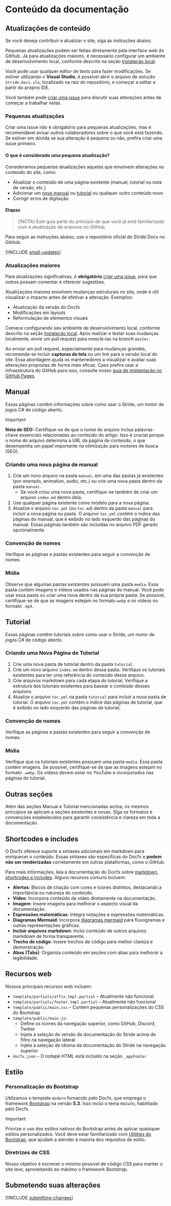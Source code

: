 # Conteúdo da documentação

## Atualizações de conteúdo

Se você deseja contribuir e atualizar o site, siga as instruções abaixo.

Pequenas atualizações podem ser feitas diretamente pela interface web do GitHub. Já para atualizações maiores, é necessário configurar um ambiente de desenvolvimento local, conforme descrito na seção [Instalação local](installation.md).

Você pode usar qualquer editor de texto para fazer modificações. Se estiver utilizando o **Visual Studio**, é possível abrir o arquivo de solução `Stride.Docs.sln`, localizado na raiz do repositório, e começar a editar a partir do próprio IDE.

Você também pode [criar uma issue](https://github.com/stride3d/stride-docs/issues) para discutir suas alterações antes de começar a trabalhar nelas.

### Pequenas atualizações

Criar uma issue não é obrigatório para pequenas atualizações, mas é recomendável avisar outros colaboradores sobre o que você está fazendo. Se estiver em dúvida se sua alteração é pequena ou não, prefira criar uma issue primeiro.

#### O que é considerado uma pequena atualização?

Consideramos pequenas atualizações aquelas que envolvem alterações no conteúdo do site, como:

- Atualizar o conteúdo de uma página existente (manual, tutorial ou nota de versão, etc.)
- Adicionar um [novo manual](#creating-new-manual-page) ou [tutorial](#creating-new-tutorial-page) ou qualquer outro conteúdo novo
- Corrigir erros de digitação

#### Etapas

> [!NOTA]
> Este guia parte do princípio de que você já está familiarizado com a atualização de arquivos no GitHub.

Para seguir as instruções abaixo, use o repositório oficial do Stride Docs no GitHub:[](https://github.com/stride3d/stride-docs)

[!INCLUDE [small-updates](../../includes/small-update-instructions.md)]

### Atualizações maiores

Para atualizações significativas, é **obrigatório** [criar uma issue](https://github.com/stride3d/stride-docs/issues), para que outros possam comentar e oferecer sugestões.

Atualizações maiores envolvem mudanças estruturais no site, onde é útil visualizar o impacto antes de efetivar a alteração. Exemplos:

- Atualização da versão do Docfx
- Modificações em layouts
- Reformulação de elementos visuais

Comece configurando seu ambiente de desenvolvimento local, conforme descrito na seção [Instalação local](installation.md). Após realizar e testar suas mudanças localmente, envie um pull request para mesclá-las na branch `master`.

Ao enviar um pull request, especialmente para mudanças grandes, recomenda-se incluir **capturas de tela** ou um link para a versão local do site. Essa abordagem ajuda os mantenedores a visualizar e avaliar suas alterações propostas de forma mais eficaz. Caso prefira usar a infraestrutura do GitHub para isso, consulte nosso [guia de implantação no GitHub Pages](deployment-azure.md#deployment-to-github-pages).

## Manual

Essas páginas contêm informações sobre como usar o Stride, um motor de jogos C# de código aberto.

> [!IMPORTANT]
> **Nota de SEO:** Certifique-se de que o nome do arquivo inclua palavras-chave essenciais relacionadas ao conteúdo do artigo. Isso é crucial porque o nome do arquivo determina a URL da página de conteúdo, o que desempenha um papel importante na otimização para motores de busca (SEO).

### Criando uma nova página de manual

1. Crie um novo arquivo na pasta `manual`, em uma das pastas já existentes (por exemplo, animation, audio, etc.) ou crie uma nova pasta dentro da pasta `manual`.
   - Se você criou uma nova pasta, certifique-se também de criar um arquivo `index.md` dentro dela.
1. Use qualquer página existente como modelo para a nova página.
1. Atualize o arquivo `toc.yml` (ou `toc.md`) dentro da pasta `manual` para incluir a nova página ou pasta. O arquivo `toc.yml` contém o índice das páginas do manual, que é exibido no lado esquerdo das páginas do manual. Essas páginas também são incluídas no arquivo PDF gerado opcionalmente.

### Convenção de nomes

Verifique as páginas e pastas existentes para seguir a convenção de nomes.

### Mídia

Observe que algumas pastas existentes possuem uma pasta `media`. Essa pasta contém imagens e vídeos usados nas páginas do manual. Você pode usar essa pasta ou criar uma nova dentro da sua própria pasta. Se possível, certifique-se de que as imagens estejam no formato `webp` e os vídeos no formato `.mp4`.

## Tutorial

Essas páginas contêm tutoriais sobre como usar o Stride, um motor de jogos C# de código aberto.

### Criando uma Nova Página de Tutorial

1. Crie uma nova pasta de tutorial dentro da pasta `tutorial`.
1. Crie um novo arquivo `index.md` dentro dessa pasta. Verifique os tutoriais existentes para ter uma referência do conteúdo desse arquivo.
1. Crie arquivos markdown para cada etapa do tutorial. Verifique a estrutura dos tutoriais existentes para basear o conteúdo desses arquivos.
1. Atualize o arquivo `toc.yml` na pasta `tutorial` para incluir a nova pasta de tutorial. O arquivo `toc.yml` contém o índice das páginas de tutorial, que é exibido no lado esquerdo das páginas de tutorial.

### Convenção de nomes

Verifique as páginas e pastas existentes para seguir a convenção de nomes.

### Mídia

Verifique que os tutoriais existentes possuem uma pasta `media`. Essa pasta contém imagens. Se possível, certifique-se de que as imagens estejam no formato `.webp`. Os vídeos devem estar no YouTube e incorporados nas páginas do tutorial.

## <g1>Outras seções</g1>

Além das seções Manual e Tutorial mencionadas acima, os mesmos princípios se aplicam a seções existentes e novas. Siga os formatos e convenções estabelecidos para garantir consistência e clareza em toda a documentação.

## Shortcodes e includes

O Docfx oferece suporte a sintaxes adicionais em markdown para enriquecer o conteúdo. Essas sintaxes são específicas do Docfx e **podem não ser renderizadas** corretamente em outras plataformas, como o GitHub.

Para mais informações, leia a documentação do Docfx sobre [markdown, shortcodes e includes](https://dotnet.github.io/docfx/docs/markdown.html?tabs=linux%2Cdotnet). Alguns recursos comuns incluem:

- **Alertas**: Blocos de citação com cores e ícones distintos, destacando a importância ou natureza do conteúdo.
- **Vídeo**: Incorpora conteúdo de vídeo diretamente na documentação.
- **Imagem**: Insere imagens para melhorar o aspecto visual da documentação.
- **Expressões matemáticas**: Integra notações e expressões matemáticas.
- **Diagramas Mermaid**: Incorpora [diagramas mermaid](https://mermaid.js.org/) para fluxogramas e outras representações gráficas.
- **Incluir arquivos markdown**: Inclui conteúdo de outros arquivos markdown de forma transparente.
- **Trecho de código**: Insere trechos de código para melhor clareza e demonstração.
- **Abas (Tabs)**: Organiza conteúdo em seções com abas para melhorar a legibilidade.

## Recursos web

Nossos principais recursos web incluem:

- `template/partials/affix.tmpl.partial` – Atualmente não funcional
- `template/partials/footer.tmpl.partial` – Atualmente não funcional
- `template/public/main.css` – Contém pequenas personalizações do CSS do Bootstrap
- `template/public/main.js`:
   - Define os ícones da navegação superior, como GitHub, Discord, Twitter
   - Injeta a seleção de versão da documentação do Stride acima do filtro na navegação lateral
   - Injeta a seleção de idioma da documentação do Stride na navegação superior
- `docfx.json` – O rodapé HTML está incluído na seção `_appFooter`

## Estilo

### Personalização do Bootstrap

Utilizamos o template `modern` fornecido pelo Docfx, que emprega o framework [Bootstrap](https://getbootstrap.com/) na versão **5.3**. Isso inclui o tema escuro, habilitado pelo Docfx.

> [!IMPORTANT]
> Priorize o uso dos estilos nativos do Bootstrap antes de aplicar quaisquer estilos personalizados. Você deve estar familiarizado com [Utilities do Bootstrap](https://getbootstrap.com/docs/5.3/utilities/api/), que ajudam a atender à maioria dos requisitos de estilo.

### Diretrizes de CSS

Nosso objetivo é escrever o mínimo possível de código CSS para manter o site leve, aproveitando ao máximo o framework Bootstrap.

## Submetendo suas alterações

[!INCLUDE [submitting-changes](../../includes/submitting-changes.md)]
